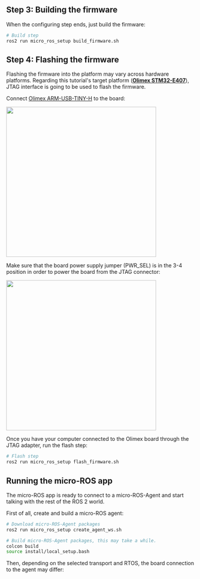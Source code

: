 ## Step 3: Building the firmware

When the configuring step ends, just build the firmware:

```bash
# Build step
ros2 run micro_ros_setup build_firmware.sh
```

## Step 4: Flashing the firmware

Flashing the firmware into the platform may vary across hardware platforms. Regarding this tutorial's target platform (**[Olimex STM32-E407](https://www.olimex.com/Products/ARM/ST/STM32-E407/open-source-hardware)**), JTAG interface is going to be used to flash the firmware.

Connect [Olimex ARM-USB-TINY-H](https://www.olimex.com/Products/ARM/JTAG/ARM-USB-TINY-H/) to the board:

<img width="400" style="padding-right: 25px;" src="imgs/2.jpg">

Make sure that the board power supply jumper (PWR_SEL) is in the 3-4 position in order to power the board from the JTAG connector:

<img width="400" style="padding-right: 25px;" src="imgs/1.jpg">

Once you have your computer connected to the Olimex board through the JTAG adapter, run the flash step:

```bash
# Flash step
ros2 run micro_ros_setup flash_firmware.sh
```

## Running the micro-ROS app

The micro-ROS app is ready to connect to a micro-ROS-Agent and start talking with the rest of the ROS 2 world.

First of all, create and build a micro-ROS agent:

```bash
# Download micro-ROS-Agent packages
ros2 run micro_ros_setup create_agent_ws.sh

# Build micro-ROS-Agent packages, this may take a while.
colcon build
source install/local_setup.bash
```

Then, depending on the selected transport and RTOS, the board connection to the agent may differ:
